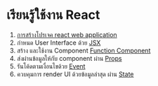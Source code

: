 
# เรียนรู้ใช้งาน React 

1. [การสร้างโปรเจค react web application](create-react-app.md)
2. กำหนด User Interface ด้วย [JSX](jsx.md)
3. สร้าง และใช้งาน Component [Function Component](function-component.md) 
4. ส่งผ่านข้อมูลให้กับ component ผ่าน [Props](props.md)
5. รันโค้ดตามเงื่อนไขด้วย [Event](event.md)
6. ควบคุมการ render UI ด้วยข้อมูลล่าสุด ผ่าน [State](state.md)